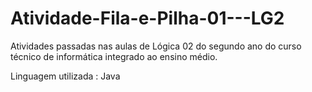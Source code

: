 # Atividade-Fila-e-Pilha-01---LG2
Atividades passadas nas aulas de Lógica 02 do segundo ano do curso técnico de informática integrado ao ensino médio.

Linguagem utilizada : Java




